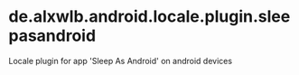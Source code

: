 de.alxwlb.android.locale.plugin.sleepasandroid
==============================================

Locale plugin for app 'Sleep As Android' on android devices 